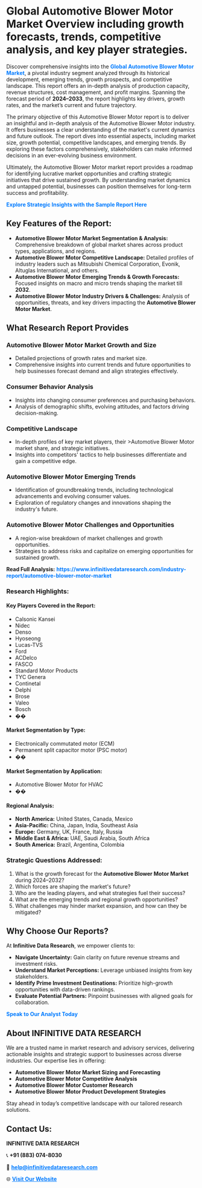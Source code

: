 <h1>Global Automotive Blower Motor Market Overview including growth forecasts, trends, competitive analysis, and key player strategies.</h1>
<p>
Discover comprehensive insights into the 
<a href="https://www.infinitivedataresearch.com/industry-report/automotive-blower-motor-market" rel="dofollow" style="color: #007BFF; text-decoration: none;"><strong>Global Automotive Blower Motor Market</strong></a>, a pivotal industry segment analyzed through its historical development, emerging trends, growth prospects, and competitive landscape. This report offers an in-depth analysis of production capacity, revenue structures, cost management, and profit margins. Spanning the forecast period of <strong>2024–2033</strong>, the report highlights key drivers, growth rates, and the market’s current and future trajectory.
</p>
<p>
The primary objective of this Automotive Blower Motor report is to deliver an insightful and in-depth analysis of the Automotive Blower Motor industry. It offers businesses a clear understanding of the market's current dynamics and future outlook. The report dives into essential aspects, including market size, growth potential, competitive landscapes, and emerging trends. By exploring these factors comprehensively, stakeholders can make informed decisions in an ever-evolving business environment.
</p>
<p>
Ultimately, the Automotive Blower Motor market report provides a roadmap for identifying lucrative market opportunities and crafting strategic initiatives that drive sustained growth. By understanding market dynamics and untapped potential, businesses can position themselves for long-term success and profitability.
</p>
<p>
<a href="https://www.infinitivedataresearch.com/request-sample/reportId=109613" style="color: #007BFF; text-decoration: none;"><strong>Explore Strategic Insights with the Sample Report Here</strong></a>
</p>

<h2>Key Features of the Report:</h2>
<ul>
<li><strong>Automotive Blower Motor Market Segmentation & Analysis:</strong> Comprehensive breakdown of global market shares across product types, applications, and regions.</li>
<li><strong>Automotive Blower Motor Competitive Landscape:</strong> Detailed profiles of industry leaders such as Mitsubishi Chemical Corporation, Evonik, Altuglas International, and others.</li>
<li><strong>Automotive Blower Motor Emerging Trends & Growth Forecasts:</strong> Focused insights on macro and micro trends shaping the market till <strong>2032</strong>.</li>
<li><strong>Automotive Blower Motor Industry Drivers & Challenges:</strong> Analysis of opportunities, threats, and key drivers impacting the <strong>Automotive Blower Motor Market</strong>.</li>
</ul>

<h2>What Research Report Provides</h2>
<h3>Automotive Blower Motor Market Growth and Size</h3>
<ul>
<li>Detailed projections of growth rates and market size.</li>
<li>Comprehensive insights into current trends and future opportunities to help businesses forecast demand and align strategies effectively.</li>
</ul>

<h3>Consumer Behavior Analysis</h3>
<ul>
<li>Insights into changing consumer preferences and purchasing behaviors.</li>
<li>Analysis of demographic shifts, evolving attitudes, and factors driving decision-making.</li>
</ul>

<h3>Competitive Landscape</h3>
<ul>
<li>In-depth profiles of key market players, their >Automotive Blower Motor market share, and strategic initiatives.</li>
<li>Insights into competitors' tactics to help businesses differentiate and gain a competitive edge.</li>
</ul>

<h3>Automotive Blower Motor Emerging Trends</h3>
<ul>
<li>Identification of groundbreaking trends, including technological advancements and evolving consumer values.</li>
<li>Exploration of regulatory changes and innovations shaping the industry's future.</li>
</ul>

<h3>Automotive Blower Motor Challenges and Opportunities</h3>
<ul>
<li>A region-wise breakdown of market challenges and growth opportunities.</li>
<li>Strategies to address risks and capitalize on emerging opportunities for sustained growth.</li>
</ul>
<p><strong>Read Full Analysis:</strong> <a href="https://www.infinitivedataresearch.com/industry-report/automotive-blower-motor-market" rel="dofollow" style="color: #007BFF; text-decoration: none;"><strong>https://www.infinitivedataresearch.com/industry-report/automotive-blower-motor-market</strong></a></p>
<h3>Research Highlights:</h3>
<h4>Key Players Covered in the Report:</h4>
<ul><li>Calsonic Kansei</li><li>Nidec</li><li>Denso</li><li>Hyoseong</li><li>Lucas-TVS</li><li>Ford</li><li>ACDelco</li><li>FASCO</li><li>Standard Motor Products</li><li>TYC Genera</li><li>Continetal</li><li>Delphi</li><li>Brose</li><li>Valeo</li><li>Bosch</li><li>��</li></ul>
<h4>Market Segmentation by Type:</h4>
<ul><li>Electronically commutated motor (ECM)</li><li>Permanent split capacitor motor (PSC motor)</li><li>��</li></ul>
<h4>Market Segmentation by Application:</h4>
<ul><li>Automotive Blower Motor for HVAC</li><li>��</li></ul>

<h4>Regional Analysis:</h4>
<ul>
<li><strong>North America:</strong> United States, Canada, Mexico</li>
<li><strong>Asia-Pacific:</strong> China, Japan, India, Southeast Asia</li>
<li><strong>Europe:</strong> Germany, UK, France, Italy, Russia</li>
<li><strong>Middle East & Africa:</strong> UAE, Saudi Arabia, South Africa</li>
<li><strong>South America:</strong> Brazil, Argentina, Colombia</li>
</ul>

<h3>Strategic Questions Addressed:</h3>
<ol>
<li>What is the growth forecast for the <strong>Automotive Blower Motor Market</strong> during 2024–2032?</li>
<li>Which forces are shaping the market's future?</li>
<li>Who are the leading players, and what strategies fuel their success?</li>
<li>What are the emerging trends and regional growth opportunities?</li>
<li>What challenges may hinder market expansion, and how can they be mitigated?</li>
</ol>

<h2>Why Choose Our Reports?</h2>
<p>At <strong>Infinitive Data Research</strong>, we empower clients to:</p>
<ul>
<li><strong>Navigate Uncertainty:</strong> Gain clarity on future revenue streams and investment risks.</li>
<li><strong>Understand Market Perceptions:</strong> Leverage unbiased insights from key stakeholders.</li>
<li><strong>Identify Prime Investment Destinations:</strong> Prioritize high-growth opportunities with data-driven rankings.</li>
<li><strong>Evaluate Potential Partners:</strong> Pinpoint businesses with aligned goals for collaboration.</li>
</ul>
<p><a href="https://www.infinitivedataresearch.com/industry-report/automotive-blower-motor-market" rel="dofollow" style="color: #007BFF; text-decoration: none;"><strong>Speak to Our Analyst Today</strong></a></p>

<h2>About INFINITIVE DATA RESEARCH</h2>
<p>We are a trusted name in market research and advisory services, delivering actionable insights and strategic support to businesses across diverse industries. Our expertise lies in offering:</p>
<ul>
<li><strong>Automotive Blower Motor Market Sizing and Forecasting</strong></li>
<li><strong>Automotive Blower Motor Competitive Analysis</strong></li>
<li><strong>Automotive Blower Motor Customer Research</strong></li>
<li><strong>Automotive Blower Motor Product Development Strategies</strong></li>
</ul>
<p>Stay ahead in today’s competitive landscape with our tailored research solutions.</p>

<h2>Contact Us:</h2>
<p><strong>INFINITIVE DATA RESEARCH</strong></p>
<p>📞 <strong>+91 (883) 074-8030</strong></p>
<p>📧 <strong><a href="mailto:help@infinitivedataresearch.com" style="color: #007BFF;">help@infinitivedataresearch.com</a></strong></p>
<p>🌐 <strong><a href="https://www.infinitivedataresearch.com" rel="dofollow" style="color: #007BFF;">Visit Our Website</a></strong></p>
